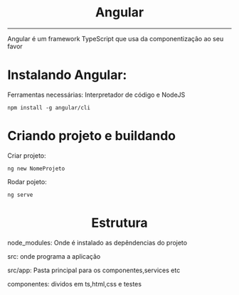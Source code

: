 <h1 align="center"> Angular</h1>

---

Angular é um framework TypeScript que usa da componentização ao seu favor

<h1>Instalando Angular:</h1>

Ferramentas necessárias: Interpretador de código e NodeJS
```
npm install -g angular/cli
```

<h1>Criando projeto e buildando</h1>

Criar projeto:
```
ng new NomeProjeto
```
Rodar pojeto:
```
ng serve
```

<h1 align="center">Estrutura</h1>

<p>node_modules: Onde é instalado as depêndencias do projeto</p>
<p>src: onde programa a aplicação</p>
<p>src/app: Pasta principal para os componentes,services etc</p>
<p>componentes: dividos em ts,html,css e testes</p>
